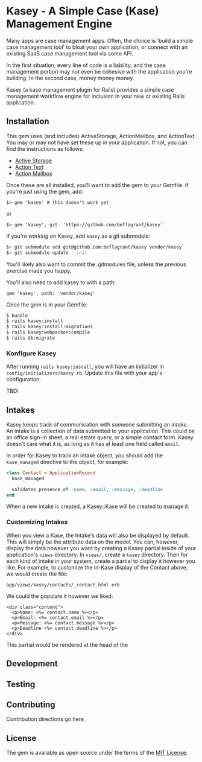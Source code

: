 # Kasey - A Simple Case (Kase) Management Engine

Many apps are case management apps. Often, the choice is 'build a simple case
management tool' to bloat your own application, or connect with an existing
SaaS case management tool via some API.

In the first situation, every line of code is a liability, and the case
management portion may not even be cohesive with the application you're
building. In the second case, money money money.

Kasey (a kase management plugin for Rails) provides a simple case management
workflow engine for inclusion in your new or existing Rails application.

## Installation

This gem uses (and includes) ActiveStorage, ActionMailbox, and ActionText. You
may or may not have set these up in your application. If not, you can find the
instructions as follows:

- [Active
  Storage](https://edgeguides.rubyonrails.org/active_storage_overview.html)
- [Action Text](https://edgeguides.rubyonrails.org/action_text_overview.html)
- [Action Mailbox](https://guides.rubyonrails.org/action_mailbox_basics.html)

Once these are all installed, you'll want to add the gem to your Gemfile. If
you're just using the gem, add:

`$> gem 'kasey' # this doesn't work yet`

or

`$> gem 'kasey', git: 'https://github.com/beflagrant/kasey'`

If you're _working on_ Kasey, add `kasey` as a git submodule:

```bash
$> git submodule add git@github.com:beflagrant/kasey vendor/kasey`
$> git submodule update --init
```

You'll likely also want to commit the .gitmodules file, unless the previous
exercise made you happy.

You'll also need to add kasey to with a path:

`gem 'kasey', path: 'vendor/kasey'`

Once the gem is in your Gemfile:

```bash
$ bundle
$ rails kasey:install
$ rails kasey:install:migrations
$ rails kasey:webpacker:compile
$ rails db:migrate
```

### Konfigure Kasey

After running `rails kasey:install`, you will have an initializer in
`config/initializers/kasey.rb`. Update this file with your app's configuration.

TBD!

## Intakes

Kasey keeps track of communication with someone submitting an _intake_. An
intake is a collection of data submitted to your application. This could be
an office sign-in sheet, a real estate query, or a simple contact form. Kasey
doesn't care what it is, as long as it has at least one field called `email`.

In order for Kasey to track an intake object, you should add the `kase_managed`
directive to the object, for example:

```ruby
class Contact < ApplicationRecord
  kase_managed

  validates_presence_of :name, :email, :message, :deadline
end
```

When a new intake is created, a Kasey::Kase will be created to manage it.

### Customizing Intakes

When you view a Kase, the Intake's data will also be displayed by default. This
will simply be the attribute data on the model. You can, however, display the
data however you want by creating a Kasey partial inside of your application's
`views` directory. In `views/`, create a `kasey` directory. Then for each kind of intake in your system, create a partial to display it however you like. For example, to customize the in-Kase display of the Contact above, we would create the file:

`app/views/kasey/contacts/_contact.html.erb`

We could the populate it however we liked:

```
<div class="content">
  <p>Name: <%= contact.name %></p>
  <p>Email: <%= contact.email %></p>
  <p>Message: <%= contact.message %></p>
  <p>Deadline <%= contact.deadline %></p>
</div>

```

This partial would be rendered at the head of the

## Development

## Testing

## Contributing

Contribution directions go here.

## License

The gem is available as open source under the terms of the [MIT License](https://opensource.org/licenses/MIT).
